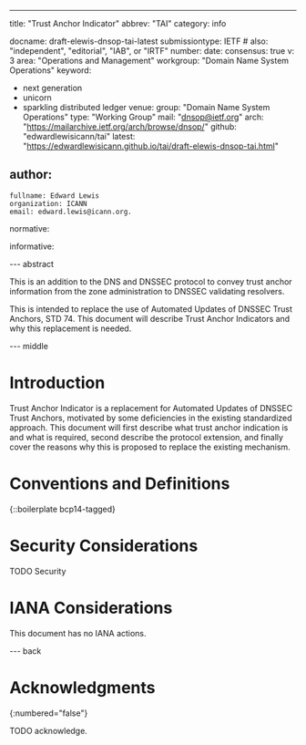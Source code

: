 ---
title: "Trust Anchor Indicator"
abbrev: "TAI"
category: info

docname: draft-elewis-dnsop-tai-latest
submissiontype: IETF  # also: "independent", "editorial", "IAB", or "IRTF"
number:
date:
consensus: true
v: 3
area: "Operations and Management"
workgroup: "Domain Name System Operations"
keyword:
 - next generation
 - unicorn
 - sparkling distributed ledger
venue:
  group: "Domain Name System Operations"
  type: "Working Group"
  mail: "dnsop@ietf.org"
  arch: "https://mailarchive.ietf.org/arch/browse/dnsop/"
  github: "edwardlewisicann/tai"
  latest: "https://edwardlewisicann.github.io/tai/draft-elewis-dnsop-tai.html"

author:
 -
    fullname: Edward Lewis
    organization: ICANN
    email: edward.lewis@icann.org.

normative:

informative:


--- abstract

This is an addition to the DNS and DNSSEC protocol to convey trust anchor information from the zone administration to DNSSEC validating resolvers.

This is intended to replace the use of Automated Updates of DNSSEC Trust Anchors, STD 74.  This document will describe Trust Anchor Indicators and why this replacement is needed.


--- middle

# Introduction

Trust Anchor Indicator is a replacement for Automated Updates of DNSSEC Trust Anchors, motivated by some deficiencies in the existing standardized approach.  This document will first describe what trust anchor indication is and what is required, second describe the protocol extension, and finally cover the reasons why this is proposed to replace the existing mechanism.


# Conventions and Definitions

{::boilerplate bcp14-tagged}


# Security Considerations

TODO Security


# IANA Considerations

This document has no IANA actions.


--- back

# Acknowledgments
{:numbered="false"}

TODO acknowledge.
